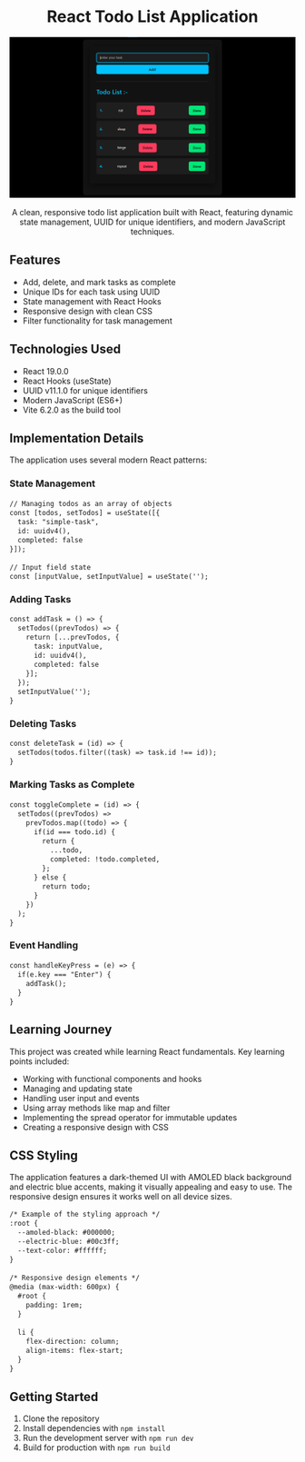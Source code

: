 <h1 align="center">React Todo List Application</h1>

<p align="center">
  <img src="Screenshot.png" alt="Todo List Screenshot" width="600">
</p>

<p align="center">
  A clean, responsive todo list application built with React, featuring dynamic state management, UUID for unique identifiers, and modern JavaScript techniques.
</p>

<h2>Features</h2>

<ul>
  <li>Add, delete, and mark tasks as complete</li>
  <li>Unique IDs for each task using UUID</li>
  <li>State management with React Hooks</li>
  <li>Responsive design with clean CSS</li>
  <li>Filter functionality for task management</li>
</ul>

<h2>Technologies Used</h2>

<ul>
  <li>React 19.0.0</li>
  <li>React Hooks (useState)</li>
  <li>UUID v11.1.0 for unique identifiers</li>
  <li>Modern JavaScript (ES6+)</li>
  <li>Vite 6.2.0 as the build tool</li>
</ul>

<h2>Implementation Details</h2>

<p>The application uses several modern React patterns:</p>

<h3>State Management</h3>

<pre><code class="language-jsx">// Managing todos as an array of objects
const [todos, setTodos] = useState([{
  task: "simple-task",
  id: uuidv4(),
  completed: false
}]);

// Input field state
const [inputValue, setInputValue] = useState('');
</code></pre>

<h3>Adding Tasks</h3>

<pre><code class="language-jsx">const addTask = () => {
  setTodos((prevTodos) => {
    return [...prevTodos, {
      task: inputValue,
      id: uuidv4(),
      completed: false
    }];
  });
  setInputValue('');
}
</code></pre>

<h3>Deleting Tasks</h3>

<pre><code class="language-jsx">const deleteTask = (id) => {
  setTodos(todos.filter((task) => task.id !== id));
}
</code></pre>

<h3>Marking Tasks as Complete</h3>

<pre><code class="language-jsx">const toggleComplete = (id) => {
  setTodos((prevTodos) => 
    prevTodos.map((todo) => {
      if(id === todo.id) {
        return {
          ...todo,
          completed: !todo.completed,
        };
      } else {
        return todo;
      }
    })
  );
}
</code></pre>

<h3>Event Handling</h3>

<pre><code class="language-jsx">const handleKeyPress = (e) => {
  if(e.key === "Enter") {
    addTask();
  }
}
</code></pre>

<h2>Learning Journey</h2>

<p>This project was created while learning React fundamentals. Key learning points included:</p>

<ul>
  <li>Working with functional components and hooks</li>
  <li>Managing and updating state</li>
  <li>Handling user input and events</li>
  <li>Using array methods like map and filter</li>
  <li>Implementing the spread operator for immutable updates</li>
  <li>Creating a responsive design with CSS</li>
</ul>

<h2>CSS Styling</h2>

<p>The application features a dark-themed UI with AMOLED black background and electric blue accents, making it visually appealing and easy to use. The responsive design ensures it works well on all device sizes.</p>

<pre><code class="language-css">/* Example of the styling approach */
:root {
  --amoled-black: #000000;
  --electric-blue: #00c3ff;
  --text-color: #ffffff;
}

/* Responsive design elements */
@media (max-width: 600px) {
  #root {
    padding: 1rem;
  }
  
  li {
    flex-direction: column;
    align-items: flex-start;
  }
}
</code></pre>

<h2>Getting Started</h2>

<ol>
  <li>Clone the repository</li>
  <li>Install dependencies with <code>npm install</code></li>
  <li>Run the development server with <code>npm run dev</code></li>
  <li>Build for production with <code>npm run build</code></li>
</ol>

